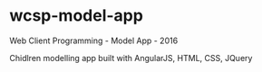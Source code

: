 # wcsp-model-app

Web Client Programming - Model App - 2016

Chidlren modelling app built with AngularJS, HTML, CSS, JQuery
